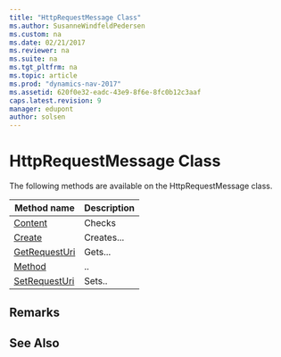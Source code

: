 ```yaml
---
title: "HttpRequestMessage Class"
ms.author: SusanneWindfeldPedersen
ms.custom: na
ms.date: 02/21/2017
ms.reviewer: na
ms.suite: na
ms.tgt_pltfrm: na
ms.topic: article
ms.prod: "dynamics-nav-2017"
ms.assetid: 620f0e32-eadc-43e9-8f6e-8fc0b12c3aaf
caps.latest.revision: 9
manager: edupont
author: solsen
---
```


# HttpRequestMessage Class

The following methods are available on the HttpRequestMessage class.

|Method name|Description|
|-----------|-----------|
|[Content](httprequestmessage-content-method.md)|Checks|
|[Create](httprequestmessage-create-method.md)|Creates...|
|[GetRequestUri](httprequestmessage-getrequesturi-method.md)|Gets...|
|[Method](httprequestmessage-method-method.md)|..|
|[SetRequestUri](httprequestmessage-setrequesturi-method.md)|Sets..|


## Remarks

## See Also